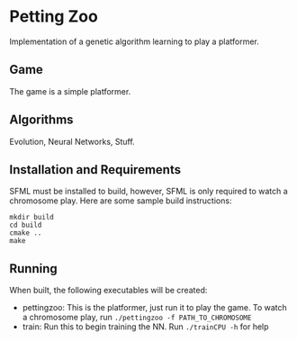 # Petting Zoo
Implementation of a genetic algorithm learning to play a platformer.

## Game
The game is a simple platformer.

## Algorithms
Evolution, Neural Networks, Stuff.

## Installation and Requirements
SFML must be installed to build, however, SFML is only required to watch a chromosome play.
Here are some sample build instructions:

```
mkdir build
cd build
cmake ..
make 
```

## Running
When built, the following executables will be created:
- pettingzoo: This is the platformer, just run it to play the game. To watch a chromosome play, run `./pettingzoo -f PATH_TO_CHROMOSOME`
- train: Run this to begin training the NN. Run `./trainCPU -h` for help

